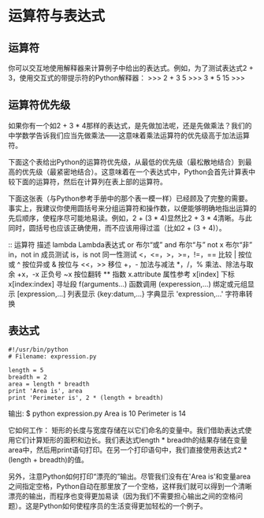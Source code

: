 运算符与表达式
=====================

运算符
--------------
你可以交互地使用解释器来计算例子中给出的表达式。例如，为了测试表达式2 + 3，使用交互式的带提示符的Python解释器：
	>>> 2 + 3
	5
	>>> 3 * 5
	15
	>>>

运算符优先级
-------------------
如果你有一个如2 + 3 * 4那样的表达式，是先做加法呢，还是先做乘法？我们的中学数学告诉我们应当先做乘法——这意味着乘法运算符的优先级高于加法运算符。

下面这个表给出Python的运算符优先级，从最低的优先级（最松散地结合）到最高的优先级（最紧密地结合）。这意味着在一个表达式中，Python会首先计算表中较下面的运算符，然后在计算列在表上部的运算符。

下面这张表（与Python参考手册中的那个表一模一样）已经顾及了完整的需要。事实上，我建议你使用圆括号来分组运算符和操作数，以便能够明确地指出运算的先后顺序，使程序尽可能地易读。例如，2 + (3 * 4)显然比2 + 3 * 4清晰。与此同时，圆括号也应该正确使用，而不应该用得过滥（比如2 + (3 + 4)）。

::
	运算符	描述
	lambda	Lambda表达式
	or	布尔“或”
	and	布尔“与”
	not x	布尔“非”
	in，not in	成员测试
	is，is not	同一性测试
	<，<=，>，>=，!=，==	比较
	|	按位或
	^	按位异或
	&	按位与
	<<，>>	移位
	+，-	加法与减法
	*，/，%	乘法、除法与取余
	+x，-x	正负号
	~x	按位翻转
	**	指数
	x.attribute	属性参考
	x[index]	下标
	x[index:index]	寻址段
	f(arguments...)	函数调用
	(experession,...)	绑定或元组显示
	[expression,...]	列表显示
	{key:datum,...}	字典显示
	'expression,...'	字符串转换

表达式
-------------
	#!/usr/bin/python
	# Filename: expression.py

	length = 5
	breadth = 2
	area = length * breadth
	print 'Area is', area
	print 'Perimeter is', 2 * (length + breadth)
	
输出:
	$ python expression.py
	Area is 10
	Perimeter is 14
	
它如何工作：
矩形的长度与宽度存储在以它们命名的变量中。我们借助表达式使用它们计算矩形的面积和边长。我们表达式length * breadth的结果存储在变量area中，然后用print语句打印。在另一个打印语句中，我们直接使用表达式2 * (length + breadth)的值。

另外，注意Python如何打印“漂亮的”输出。尽管我们没有在'Area is'和变量area之间指定空格，Python自动在那里放了一个空格，这样我们就可以得到一个清晰漂亮的输出，而程序也变得更加易读（因为我们不需要担心输出之间的空格问题）。这是Python如何使程序员的生活变得更加轻松的一个例子。
	